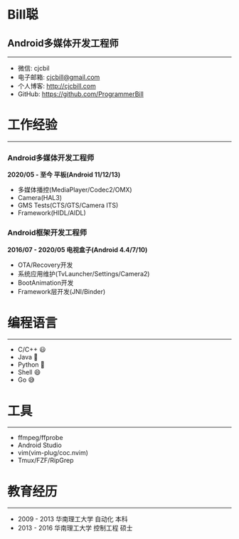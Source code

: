 # Bill聪

## Android多媒体开发工程师

---

- 微信: cjcbil
- 电子邮箱: cjcbill@gmail.com
- 个人博客: http://cjcbill.com
- GitHub: https://github.com/ProgrammerBill

# 工作经验

---

### Android多媒体开发工程师

**2020/05 - 至今 平板(Android 11/12/13)**

- 多媒体播控(MediaPlayer/Codec2/OMX)
- Camera(HAL3)
- GMS Tests(CTS/GTS/Camera ITS)
- Framework(HIDL/AIDL)

### Android框架开发工程师

**2016/07 - 2020/05 电视盒子(Android 4.4/7/10)**

- OTA/Recovery开发
- 系统应用维护(TvLauncher/Settings/Camera2)
- BootAnimation开发
- Framework层开发(JNI/Binder)

# 编程语言

---

- C/C++ 😃
- Java  🙂
- Python 🙂
- Shell 😄
- Go 😅

# 工具

---

- ffmpeg/ffprobe
- Android Studio
- vim(vim-plug/coc.nvim)
- Tmux/FZF/RipGrep

# 教育经历

---

- 2009 - 2013 华南理工大学 自动化 本科
- 2013 - 2016 华南理工大学 控制工程 硕士

